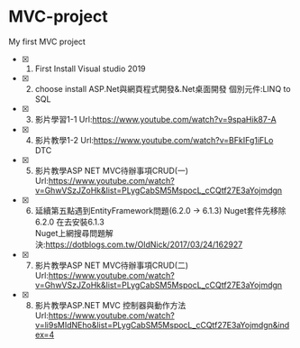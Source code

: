 # MVC-project
My first MVC project

- [x] 1. First Install Visual studio 2019
- [x] 2. choose install ASP.Net與網頁程式開發&.Net桌面開發  個別元件:LINQ to SQL
- [x] 3. 影片學習1-1 Url:https://www.youtube.com/watch?v=9spaHik87-A
- [x] 4. 影片教學1-2 Url:https://www.youtube.com/watch?v=BFkIFg1iFLo  
DTC
- [x] 5. 影片教學ASP NET MVC待辦事項CRUD(一) 
Url:https://www.youtube.com/watch?v=GhwVSzJZoHk&list=PLygCabSM5MspocL_cCQtf27E3aYojmdgn
- [x] 6. 延續第五點遇到EntityFramework問題(6.2.0 -> 6.1.3) Nuget套件先移除6.2.0 在去安裝6.1.3  
Nuget上網搜尋問題解決:https://dotblogs.com.tw/OldNick/2017/03/24/162927
- [x] 7. 影片教學ASP NET MVC待辦事項CRUD(二) 
Url:https://www.youtube.com/watch?v=GhwVSzJZoHk&list=PLygCabSM5MspocL_cCQtf27E3aYojmdgn
- [x] 8. 影片教學ASP.NET MVC 控制器與動作方法
Url:https://www.youtube.com/watch?v=li9sMIdNEho&list=PLygCabSM5MspocL_cCQtf27E3aYojmdgn&index=4
